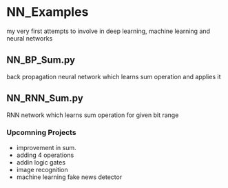 # NN_Examples
my very first attempts to involve in deep learning, machine learning and neural networks
## NN_BP_Sum.py
back propagation neural network which learns sum operation and applies it 
## NN_RNN_Sum.py
RNN network which learns sum operation for given bit range
### Upcomning Projects
- improvement in sum. 
- adding 4 operations
- addin logic gates
- image recognition
- machine learning fake news detector
